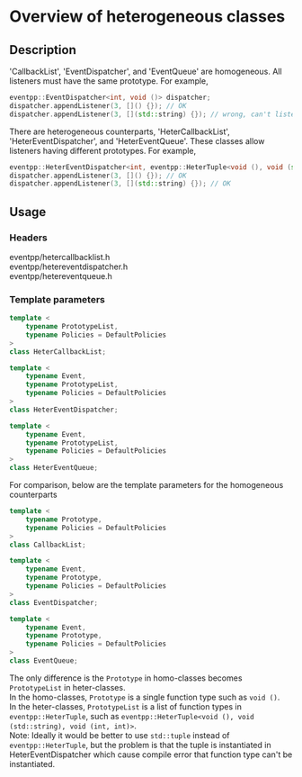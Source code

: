 # Overview of heterogeneous classes

## Description

'CallbackList', 'EventDispatcher', and 'EventQueue' are homogeneous. All listeners must have the same prototype. For example,

```c++
eventpp::EventDispatcher<int, void ()> dispatcher;
dispatcher.appendListener(3, []() {}); // OK
dispatcher.appendListener(3, [](std::string) {}); // wrong, can't listen for void(std::string)
```

There are heterogeneous counterparts, 'HeterCallbackList', 'HeterEventDispatcher', and 'HeterEventQueue'. These classes allow listeners having different prototypes. For example,

```c++
eventpp::HeterEventDispatcher<int, eventpp::HeterTuple<void (), void (std::string)> > dispatcher;
dispatcher.appendListener(3, []() {}); // OK
dispatcher.appendListener(3, [](std::string) {}); // OK
```

## Usage

### Headers

eventpp/hetercallbacklist.h  
eventpp/hetereventdispatcher.h  
eventpp/hetereventqueue.h  

### Template parameters

```c++
template <
	typename PrototypeList,
	typename Policies = DefaultPolicies
>
class HeterCallbackList;

template <
	typename Event,
	typename PrototypeList,
	typename Policies = DefaultPolicies
>
class HeterEventDispatcher;

template <
	typename Event,
	typename PrototypeList,
	typename Policies = DefaultPolicies
>
class HeterEventQueue;
```

For comparison, below are the template parameters for the homogeneous counterparts

```c++
template <
	typename Prototype,
	typename Policies = DefaultPolicies
>
class CallbackList;

template <
	typename Event,
	typename Prototype,
	typename Policies = DefaultPolicies
>
class EventDispatcher;

template <
	typename Event,
	typename Prototype,
	typename Policies = DefaultPolicies
>
class EventQueue;
```

The only difference is the `Prototype` in homo-classes becomes `PrototypeList` in heter-classes.  
In the homo-classes, `Prototype` is a single function type such as `void ()`.  
In the heter-classes, `PrototypeList` is a list of function types in `eventpp::HeterTuple`, such as `eventpp::HeterTuple<void (), void (std::string), void (int, int)>`.  
Note: Ideally it would be better to use `std::tuple` instead of `eventpp::HeterTuple`, but the problem is that the tuple is instantiated in HeterEventDispatcher which cause compile error that function type can't be instantiated.
